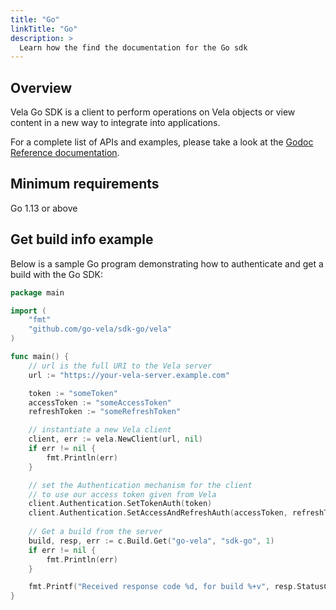 ```yaml
---
title: "Go"
linkTitle: "Go"
description: >
  Learn how the find the documentation for the Go sdk
---
```


## Overview

Vela Go SDK is a client to perform operations on Vela objects or view content in a new way to integrate into applications. 

For a complete list of APIs and examples, please take a look at the [Godoc Reference documentation](https://pkg.go.dev/github.com/go-vela/sdk-go/vela).

## Minimum requirements

Go 1.13 or above

## Get build info example

Below is a sample Go program demonstrating how to authenticate and get a build with the Go SDK:

```go
package main

import (
    "fmt"
	"github.com/go-vela/sdk-go/vela"
)

func main() {
	// url is the full URI to the Vela server
	url := "https://your-vela-server.example.com"

    token := "someToken"
	accessToken := "someAccessToken"
	refreshToken := "someRefreshToken"   

	// instantiate a new Vela client
    client, err := vela.NewClient(url, nil)
    if err != nil {
        fmt.Println(err)
    }    

	// set the Authentication mechanism for the client
	// to use our access token given from Vela
    client.Authentication.SetTokenAuth(token)
    client.Authentication.SetAccessAndRefreshAuth(accessToken, refreshToken) 
    
    // Get a build from the server
    build, resp, err := c.Build.Get("go-vela", "sdk-go", 1)
    if err != nil {
        fmt.Println(err)
    }

    fmt.Printf("Received response code %d, for build %+v", resp.StatusCode, build)    
}
```